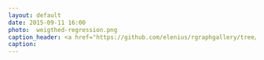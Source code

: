 ```yaml
---
layout: default
date: 2015-09-11 16:00
photo:  weigthed-regression.png
caption_header: <a href="https://github.com/elenius/rgraphgallery/tree/gh-pages/R-plots/weigthed-regression.R" target="_blank">Weigthed regression</a>
caption: 
---
```

